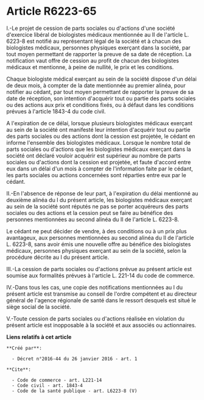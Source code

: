 # Article R6223-65

I.-Le projet de cession de parts sociales ou d'actions d'une société d'exercice libéral de biologistes médicaux mentionnée au
II de l'article L. 6223-8 est notifié au représentant légal de la société et à chacun des biologistes médicaux, personnes
physiques exerçant dans la société, par tout moyen permettant de rapporter la preuve de sa date de réception. La notification
vaut offre de cession au profit de chacun des biologistes médicaux et mentionne, à peine de nullité, le prix et les
conditions. 

Chaque biologiste médical exerçant au sein de la société dispose d'un délai de deux mois, à compter de la date mentionnée au
premier alinéa, pour notifier au cédant, par tout moyen permettant de rapporter la preuve de sa date de réception, son
intention d'acquérir tout ou partie des parts sociales ou des actions aux prix et conditions fixés, ou à défaut dans les
conditions prévues à l'article 1843-4 du code civil. 

A l'expiration de ce délai, lorsque plusieurs biologistes médicaux exerçant au sein de la société ont manifesté leur
intention d'acquérir tout ou partie des parts sociales ou des actions dont la cession est projetée, le cédant en informe
l'ensemble des biologistes médicaux. Lorsque le nombre total de parts sociales ou d'actions que les biologistes médicaux
exerçant dans la société ont déclaré vouloir acquérir est supérieur au nombre de parts sociales ou d'actions dont la cession
est projetée, et faute d'accord entre eux dans un délai d'un mois à compter de l'information faite par le cédant, les parts
sociales ou actions concernées sont réparties entre eux par le cédant. 

II.-En l'absence de réponse de leur part, à l'expiration du délai mentionné au deuxième alinéa du I du présent article, les
biologistes médicaux exerçant au sein de la société sont réputés ne pas se porter acquéreurs des parts sociales ou des
actions et la cession peut se faire au bénéfice des personnes mentionnées au second alinéa du II de l'article L. 6223-8. 

Le cédant ne peut décider de vendre, à des conditions ou à un prix plus avantageux, aux personnes mentionnées au second
alinéa du II de l'article L. 6223-8, sans avoir émis une nouvelle offre au bénéfice des biologistes médicaux, personnes
physiques exerçant au sein de la société, selon la procédure décrite au I du présent article. 

III.-La cession de parts sociales ou d'actions prévue au présent article est soumise aux formalités prévues à l'article L.
221-14 du code de commerce. 

IV.-Dans tous les cas, une copie des notifications mentionnées au I du présent article est transmise au conseil de l'ordre
compétent et au directeur général de l'agence régionale de santé dans le ressort desquels est situé le siège social de la
société. 

V.-Toute cession de parts sociales ou d'actions réalisée en violation du présent article est inopposable à la société et aux
associés ou actionnaires.

**Liens relatifs à cet article**

	**Créé par**:

	  - Décret n°2016-44 du 26 janvier 2016 - art. 1

	**Cite**:

	  - Code de commerce - art. L221-14
	  - Code civil - art. 1843-4
	  - Code de la santé publique - art. L6223-8 (V)
